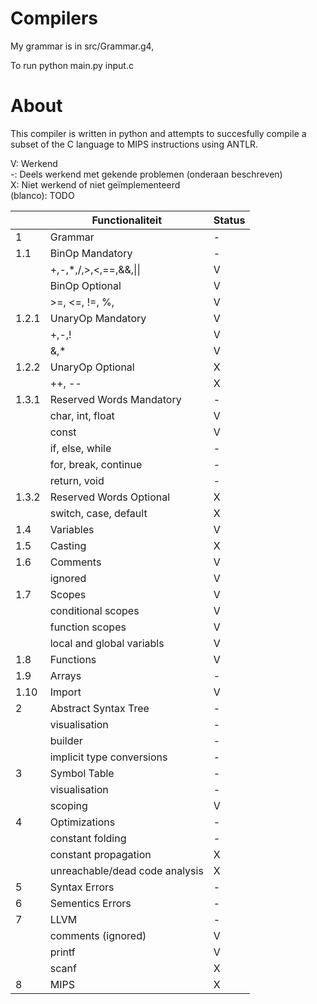 # Compilers

My grammar is in src/Grammar.g4,
    
To run python main.py input.c


# About
This compiler is written in python and attempts to succesfully compile a subset of the C language to MIPS instructions using ANTLR.

V: Werkend  
-: Deels werkend met gekende problemen (onderaan beschreven)  
X: Niet werkend of niet geïmplementeerd  
(blanco): TODO  


|       | Functionaliteit           | Status |
|-------|--------------------------------|---|
| 1     | Grammar                        | - |
| 1.1   | BinOp Mandatory                | - |
|       | +,-,*,/,>,<,==,&&,\|\|         | V |
|       | BinOp Optional                 | V |
|       | >=, <=, !=, %,                 | V |
| 1.2.1 | UnaryOp Mandatory              | V |
|       | +,-,!                          | V |
|       | &,*                            | V |
| 1.2.2 | UnaryOp Optional               | X |
|       | ++, --                         | X |
| 1.3.1 | Reserved Words Mandatory      | - |
|       | char, int, float               | V |
|       | const                          | V |
|       | if, else, while                | - |
|       | for, break, continue           | - |
|       | return, void                   | - |
| 1.3.2 | Reserved Words Optional        | X |
|       | switch, case, default          | X |
| 1.4   | Variables                      | V |
| 1.5   | Casting                        | X |
| 1.6   | Comments                       | V |
|       | ignored                        | V |
| 1.7   | Scopes                         | V |
|       | conditional scopes             | V |
|       | function scopes                | V |
|       | local and global variabls      | V |
| 1.8   | Functions                      | V |
| 1.9   | Arrays                         | - | 
| 1.10  | Import                         | V |
| 2     | Abstract Syntax Tree           | - |
|       | visualisation                  | - |
|       | builder                        | - |
|       | implicit type conversions      | - |
| 3     | Symbol Table                   | - |
|       | visualisation                  | - |
|       | scoping                        | V |
| 4     | Optimizations                  | - |
|       | constant folding               | - |
|       | constant propagation           | X |
|       | unreachable/dead code analysis | X |
| 5     | Syntax Errors                  | - |
| 6     | Sementics Errors               | - |
| 7     | LLVM                           | - |
|       | comments (ignored)             | V |
|       | printf                         | V |
|       | scanf                          | X |
| 8     | MIPS                           | X |

